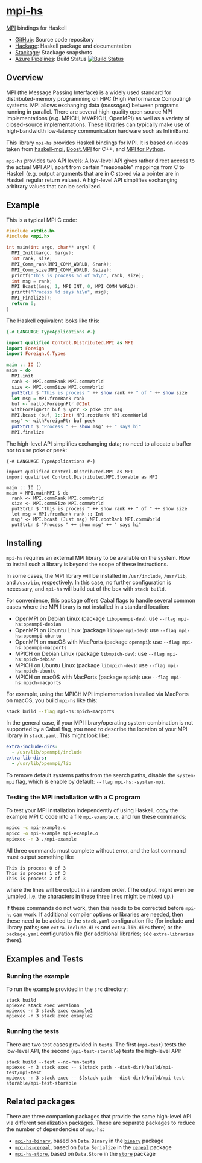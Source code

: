 # [mpi-hs](https://github.com/eschnett/mpi-hs)

[MPI](https://www.mpi-forum.org) bindings for Haskell

* [GitHub](https://github.com/eschnett/mpi-hs): Source code repository
* [Hackage](http://hackage.haskell.org/package/mpi-hs): Haskell
  package and documentation
* [Stackage](https://www.stackage.org/package/mpi-hs): Stackage
  snapshots
* [Azure Pipelines](https://dev.azure.com/schnetter/mpi-hs/_build):
  Build Status [![Build
  Status](https://dev.azure.com/schnetter/mpi-hs/_apis/build/status/eschnett.mpi-hs?branchName=master)](https://dev.azure.com/schnetter/mpi-hs/_build/latest?definitionId=8&branchName=master)



## Overview

MPI (the Message Passing Interface) is a widely used standard for
distributed-memory programming on HPC (High Performance Computing)
systems. MPI allows exchanging data (_messages_) between programs
running in parallel. There are several high-quality open source MPI
implementations (e.g. MPICH, MVAPICH, OpenMPI) as well as a variety of
closed-source implementations. These libraries can typically make use
of high-bandwidth low-latency communication hardware such as
InfiniBand.

This library `mpi-hs` provides Haskell bindings for MPI. It is based
on ideas taken from
[haskell-mpi](https://github.com/bjpop/haskell-mpi),
[Boost.MPI](https://www.boost.org/doc/libs/1_64_0/doc/html/mpi.html)
for C++, and [MPI for
Python](https://mpi4py.readthedocs.io/en/stable/).

`mpi-hs` provides two API levels: A low-level API gives rather direct
access to the actual MPI API, apart from certain "reasonable" mappings
from C to Haskell (e.g. output arguments that are in C stored via a
pointer are in Haskell regular return values). A high-level API
simplifies exchanging arbitrary values that can be serialized.



## Example

This is a typical MPI C code:
```C
#include <stdio.h>
#include <mpi.h>

int main(int argc, char** argv) {
  MPI_Init(&argc, &argv);
  int rank, size;
  MPI_Comm_rank(MPI_COMM_WORLD, &rank);
  MPI_Comm_size(MPI_COMM_WORLD, &size);
  printf("This is process %d of %d\n", rank, size);
  int msg = rank;
  MPI_Bcast(&msg, 1, MPI_INT, 0, MPI_COMM_WORLD):
  printf("Process %d says hi\n", msg);
  MPI_Finalize();
  return 0;
}
```

The Haskell equivalent looks like this:
```Haskell
{-# LANGUAGE TypeApplications #-}

import qualified Control.Distributed.MPI as MPI
import Foreign
import Foreign.C.Types

main :: IO ()
main = do
  MPI.init
  rank <- MPI.commRank MPI.commWorld
  size <- MPI.commSize MPI.commWorld
  putStrLn $ "This is process " ++ show rank ++ " of " ++ show size
  let msg = MPI.fromRank rank
  buf <- mallocForeignPtr @CInt
  withForeignPtr buf $ \ptr -> poke ptr msg
  MPI.bcast (buf, 1::Int) MPI.rootRank MPI.commWorld
  msg' <- withForeignPtr buf peek
  putStrLn $ "Process " ++ show msg' ++ " says hi"
  MPI.finalize
```

The high-level API simplifies exchanging data; no need to allocate a
buffer nor to use poke or peek:
```
{-# LANGUAGE TypeApplications #-}

import qualified Control.Distributed.MPI as MPI
import qualified Control.Distributed.MPI.Storable as MPI

main :: IO ()
main = MPI.mainMPI $ do
  rank <- MPI.commRank MPI.commWorld
  size <- MPI.commSize MPI.commWorld
  putStrLn $ "This is process " ++ show rank ++ " of " ++ show size
  let msg = MPI.fromRank rank :: Int
  msg' <- MPI.bcast (Just msg) MPI.rootRank MPI.commWorld
  putStrLn $ "Process " ++ show msg' ++ " says hi"
```



## Installing

`mpi-hs` requires an external MPI library to be available on the
system. How to install such a library is beyond the scope of these
instructions.

<!---
(It is important that the MPI library's include files, libraries, and
executables are installed consistently. A common source of problems is
that there are several MPI implementations available on a system, and
that the default include file `mpi.h`, the library `libmpi.a`, and/or
the executable `mpirun` are provided by different implementations.
This will lead to various problems, often segfaults, since neither the
operating system nor these libraries provide any protection against
such a mismatch.)
-->

In some cases, the MPI library will be installed in `/usr/include`,
`/usr/lib`, and `/usr/bin`, respectively. In this case, no further
configuration is necessary, and `mpi-hs` will build out of the box
with `stack build`.

For convenience, this package offers Cabal flags to handle several
common cases where the MPI library is not installed in a standard
location:

- OpenMPI on Debian Linux (package `libopenmpi-dev`): use `--flag
  mpi-hs:openmpi-debian`
- OpenMPI on Ubuntu Linux (package `libopenmpi-dev`): use `--flag
  mpi-hs:openmpi-ubuntu`
- OpenMPI on macOS with MacPorts (package `openmpi`): use `--flag
  mpi-hs:openmpi-macports`
- MPICH on Debian Linux (package `libmpich-dev`): use `--flag
  mpi-hs:mpich-debian`
- MPICH on Ubuntu Linux (package `libmpich-dev`): use `--flag
  mpi-hs:mpich-ubuntu`
- MPICH on macOS with MacPorts (package `mpich`): use `--flag
  mpi-hs:mpich-macports`

For example, using the MPICH MPI implementation installed via MacPorts
on macOS, you build `mpi-hs` like this:

```sh
stack build --flag mpi-hs:mpich-macports
```

In the general case, if your MPI library/operating system combination
is not supported by a Cabal flag, you need to describe the location of
your MPI library in `stack.yaml`. This might look like:

```yaml
extra-include-dirs:
  - /usr/lib/openmpi/include
extra-lib-dirs:
  - /usr/lib/openmpi/lib
```

To remove default systems paths from the search paths, disable the
`system-mpi` flag, which is enable by default: `--flag
mpi-hs:-system-mpi`.


### Testing the MPI installation with a C program

To test your MPI installation independently of using Haskell, copy the
example MPI C code into a file `mpi-example.c`, and run these commands:

```sh
mpicc -c mpi-example.c
mpicc -o mpi-example mpi-example.o
mpiexec -n 3 ./mpi-example
```

All three commands must complete without error, and the last command
must output something like

```
This is process 0 of 3
This is process 1 of 3
This is process 2 of 3
```

where the lines will be output in a random order. (The output might
even be jumbled, i.e. the characters in these three lines might be
mixed up.)

If these commands do not work, then this needs to be corrected before
`mpi-hs` can work. If additional compiler options or libraries are
needed, then these need to be added to the `stack.yaml` configuration
file (for include and library paths; see `extra-include-dirs` and
`extra-lib-dirs` there) or the `package.yaml` configuration file (for
additional libraries; see `extra-libraries` there).



## Examples and Tests

### Running the example

To run the example provided in the `src` directory:

```
stack build
mpiexec stack exec versionn
mpiexec -n 3 stack exec example1
mpiexec -n 3 stack exec example2
```

### Running the tests

There are two test cases provided in `tests`. The first (`mpi-test`)
tests the low-level API, the second (`mpi-test-storable`) tests the
high-level API:

```
stack build --test --no-run-tests
mpiexec -n 3 stack exec -- $(stack path --dist-dir)/build/mpi-test/mpi-test
mpiexec -n 3 stack exec -- $(stack path --dist-dir)/build/mpi-test-storable/mpi-test-storable
```



## Related packages

There are three companion packages that provide the same high-level
API via different serialization packages. These are separate packages
to reduce the number of dependencies of `mpi-hs`:
- [`mpi-hs-binary`](https://github.com/eschnett/mpi-hs-binary), based
  on `Data.Binary` in the
  [`binary`](https://hackage.haskell.org/package/binary) package
- [`mpi-hs-cereal`](https://github.com/eschnett/mpi-hs-cereal), based
  on `Data.Serialize` in the
  [`cereal`](https://hackage.haskell.org/package/cereal) package
- [`mpi-hs-store`](https://github.com/eschnett/mpi-hs-store), based on
  `Data.Store` in the
  [`store`](https://hackage.haskell.org/package/store) package
